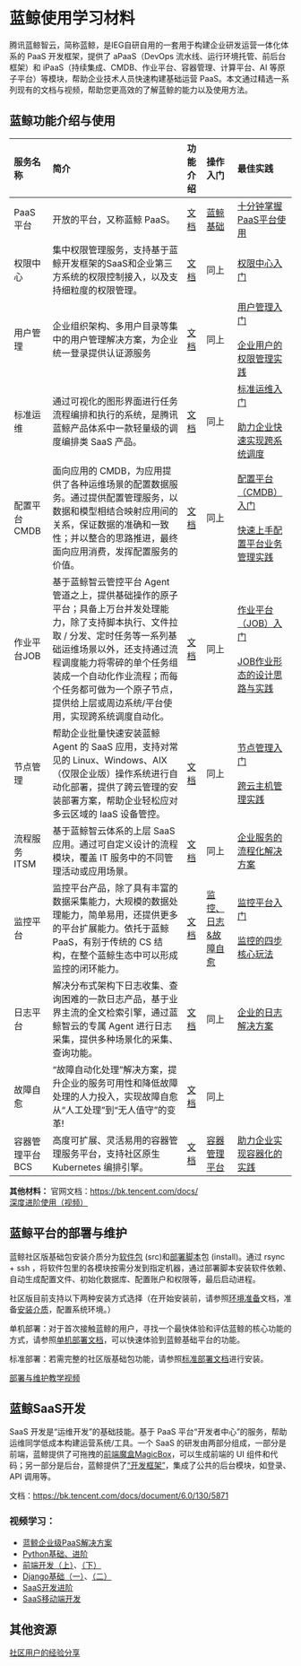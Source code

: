 # **蓝鲸使用学习材料**

腾讯蓝鲸智云，简称蓝鲸，是IEG自研自用的一套用于构建企业研发运营一体化体系的 PaaS 开发框架，提供了 aPaaS（DevOps 流水线、运行环境托管、前后台框架）和 iPaaS（持续集成、CMDB、作业平台、容器管理、计算平台、AI 等原子平台）等模块，帮助企业技术人员快速构建基础运营 PaaS。本文通过精选一系列现有的文档与视频，帮助您更高效的了解蓝鲸的能力以及使用方法。

## **蓝鲸功能介绍与使用**

|服务名称|简介|功能介绍|操作入门|最佳实践|
|:-|:-|:-|:-|:-|
|PaaS平台|开放的平台，又称蓝鲸 PaaS。|[文档](https://bk.tencent.com/docs/document/6.0/148/6675?r=1)|[蓝鲸基础](https://bk.tencent.com/docs/document/6.0/142/8600)|[十分钟掌握PaaS平台使用](https://bk.tencent.com/s-mart/video?id=3-4-6)|
|权限中心|集中权限管理服务，支持基于蓝鲸开发框架的SaaS和企业第三方系统的权限控制接入，以及支持细粒度的权限管理。|[文档](https://bk.tencent.com/docs/document/6.0/131/7337)|同上|[权限中心入门](https://bk.tencent.com/s-mart/video?id=3-4-11)|
|用户管理|企业组织架构、多用户目录等集中的用户管理解决方案，为企业统一登录提供认证源服务|[文档](https://bk.tencent.com/docs/document/6.0/146/7330)|同上|[用户管理入门](https://bk.tencent.com/s-mart/video?id=3-4-10)<br/><br>[企业用户的权限管理实践](https://ke.qq.com/webcourse/index.html#cid=3101748&term_id=103224098&taid=10600778153546804&type=1024&vid=5285890812656571159)|
|标准运维|通过可视化的图形界面进行任务流程编排和执行的系统，是腾讯蓝鲸产品体系中一款轻量级的调度编排类 SaaS 产品。|[文档](https://bk.tencent.com/docs/document/6.0/140/6256)|同上|[标准运维入门](https://bk.tencent.com/s-mart/video?id=3-4-12)<br/><br>[助力企业快速实现跨系统调度](https://ke.qq.com/webcourse/index.html#cid=3101748&term_id=103224098&taid=10600778153546804&type=1024&vid=5285890812656571159)|
|配置平台CMDB|面向应用的 CMDB，为应用提供了各种运维场景的配置数据服务。通过提供配置管理服务，以数据和模型相结合映射应用间的关系，保证数据的准确和一致性；并以整合的思路推进，最终面向应用消费，发挥配置服务的价值。|[文档](https://bk.tencent.com/docs/document/6.0/152/6962)|同上|[配置平台（CMDB）入门](https://bk.tencent.com/s-mart/video?id=3-4-7)<br/><br>[快速上手配置平台业务管理实践](https://ke.qq.com/webcourse/index.html#cid=3101748&term_id=103224098&taid=10476971426272308&type=1024&vid=5285890811384581657)|
|作业平台JOB|基于蓝鲸智云管控平台 Agent 管道之上，提供基础操作的原子平台；具备上万台并发处理能力，除了支持脚本执行、文件拉取 / 分发、定时任务等一系列基础运维场景以外，还支持通过流程调度能力将零碎的单个任务组装成一个自动化作业流程；而每个任务都可做为一个原子节点，提供给上层或周边系统/平台使用，实现跨系统调度自动化。|[文档](https://bk.tencent.com/docs/document/6.0/125/5748)|同上|[作业平台（JOB）入门](https://bk.tencent.com/s-mart/video?id=3-4-9)<br/><br>[JOB作业形态的设计思路与实践](https://ke.qq.com/webcourse/index.html#cid=3101748&term_id=103224098&taid=10503149251941428&type=1024&vid=5285890811648452257)|
|节点管理|帮助企业批量快速安装蓝鲸 Agent 的 SaaS 应用，支持对常见的 Linux、Windows、AIX （仅限企业版）操作系统进行自动化部署，提供了跨云管理的安装部署方案，帮助企业轻松应对多云区域的 IaaS 设备管控。|[文档](https://bk.tencent.com/docs/document/6.0/157/7017)|同上|[节点管理入门](https://bk.tencent.com/s-mart/video?id=3-4-8)<br><br>[跨云主机管理实践](https://ke.qq.com/webcourse/index.html#cid=3101748&term_id=103224098&taid=10488408924181556&type=1024&vid=5285890811485540879)|
|流程服务ITSM|基于蓝鲸智云体系的上层 SaaS 应用。通过可自定义设计的流程模块，覆盖 IT 服务中的不同管理活动或应用场景。|[文档](https://bk.tencent.com/docs/document/6.0/145/6623)|同上|[企业服务的流程化解决方案](https://ke.qq.com/webcourse/index.html#cid=3101748&term_id=103224098&taid=10611073190155316&type=1024&vid=5285890812747520862)|
|监控平台|监控平台产品，除了具有丰富的数据采集能力，大规模的数据处理能力，简单易用，还提供更多的平台扩展能力。依托于蓝鲸 PaaS，有别于传统的 CS 结构，在整个蓝鲸生态中可以形成监控的闭环能力。|[文档](https://bk.tencent.com/docs/document/6.0/134/6143)|[监控、日志&故障自愈](https://bk.tencent.com/docs/document/6.0/142/8599)|[监控平台入门](https://bk.tencent.com/s-mart/video?id=3-4-13)<br/><br>[监控的四步核心玩法](https://ke.qq.com/webcourse/index.html#cid=3101748&term_id=103224098&taid=10532075856679988&type=1024&vid=5285890812038449507)|
|日志平台|解决分布式架构下日志收集、查询困难的一款日志产品，基于业界主流的全文检索引擎，通过蓝鲸智云的专属 Agent 进行日志采集，提供多种场景化的采集、查询功能。|[文档](https://bk.tencent.com/docs/document/6.0/126/7310)|同上|[企业的日志解决方案](https://ke.qq.com/webcourse/index.html#cid=3101748&term_id=103224098&taid=10573689794810932&type=1024&vid=5285890812342691699)|
|故障自愈|“故障自动化处理”解决方案，提升企业的服务可用性和降低故障处理的人力投入，实现故障自愈从“人工处理”到“无人值守”的变革!|[文档](https://bk.tencent.com/docs/document/6.0/133/7369)|同上||
|容器管理平台BCS|高度可扩展、灵活易用的容器管理服务平台，支持社区原生 Kubernetes 编排引擎。|[文档](https://bk.tencent.com/docs/document/6.0/144/6523?r=1)|[容器管理平台](https://bk.tencent.com/docs/document/6.0/142/6568)|[助力企业实现容器化的实践](https://ke.qq.com/webcourse/index.html#cid=3101748&term_id=103224098&taid=10650552529540148&type=1024&vid=5285890812975359660)|


**其他材料：**
官网文档：https://bk.tencent.com/docs/   <br>
[深度进阶使用（视频）](https://bk.tencent.com/s-mart/video?id=3-15)

## **蓝鲸平台的部署与维护**
蓝鲸社区版基础包安装介质分为[软件包](https://bk.tencent.com/docs/document/6.0/127/7552) (src)和[部署脚本](https://bk.tencent.com/docs/document/6.0/127/7555)包 (install)。通过 rsync + ssh ，将软件包里的各模块按需分发到指定机器，通过部署脚本安装软件依赖、自动生成配置文件、初始化数据库、配置账户和权限等，最后启动进程。

社区版目前支持以下两种安装方式选择（在开始安装前，请参照[环境准备](https://bk.tencent.com/docs/document/6.0/127/7543)文档，准备[安装介质](https://bk.tencent.com/docs/document/6.0/127/7550)，配置系统环境。）

单机部署：对于首次接触蓝鲸的用户，寻找一个最快体验和评估蓝鲸的核心功能的方式，请参照[单机部署文档](https://bk.tencent.com/docs/document/6.0/127/7551?r=1)，可以快速体验到蓝鲸基础平台的功能。

标准部署：若需完整的社区版基础包功能，请参照[标准部署文档](https://bk.tencent.com/docs/document/6.0/127/7549?r=1)进行安装。

[部署与维护教学视频](https://ke.qq.com/webcourse/index.html#cid=3101748&term_id=103224098&taid=10658953485571124&type=1024&vid=5285890813070525717)

## **蓝鲸SaaS开发**
SaaS 开发是“运维开发”的基础技能。基于 PaaS 平台“开发者中心”的服务，帮助运维同学低成本构建运营系统/工具。一个 SaaS 的研发由两部分组成，一部分是前端，蓝鲸提供了可拖拽的[前端魔盒MagicBox](https://magicbox.bk.tencent.com/)，可以生成前端的 UI 组件和代码；另一部分是后台，蓝鲸提供了[“开发框架”](https://bk.tencent.com/docs/document/6.0/130/5949?r=1)，集成了公共的后台模块，如登录、API 调用等。

文档：https://bk.tencent.com/docs/document/6.0/130/5871

### **视频学习：**
- [蓝鲸企业级PaaS解决方案](https://ke.qq.com/course/3030664?taid=10315536490446472)
- [Python基础、进阶](https://ke.qq.com/course/3030664?taid=10365405355720328)
- [前端开发（上）](https://ke.qq.com/course/3030664?taid=10406753005878920)、[（下）](https://ke.qq.com/course/3030664?taid=10406757300846216)
- [Django基础（一）](https://ke.qq.com/course/3030664?taid=10441460636597896)、[（二）](https://ke.qq.com/course/3030664?taid=10471383673749128)
- [SaaS开发进阶](https://ke.qq.com/course/3030664?taid=10497338161118856)
- [SaaS移动端开发](https://ke.qq.com/course/3030664?taid=10538294969253512)

## **其他资源**
[社区用户的经验分享](https://bk.tencent.com/s-mart/community/question/5067?type=article)